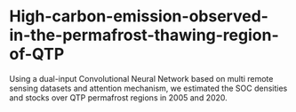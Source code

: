 # High-carbon-emission-observed-in-the-permafrost-thawing-region-of-QTP
Using a dual-input Convolutional Neural Network based on multi remote sensing datasets and attention mechanism, we estimated the SOC densities and stocks over QTP permafrost regions in 2005 and 2020.
